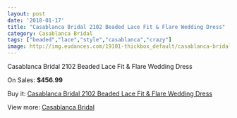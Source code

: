 ```yaml
---
layout: post
date: '2018-01-17'
title: "Casablanca Bridal 2102 Beaded Lace Fit & Flare Wedding Dress"
category: Casablanca Bridal
tags: ["beaded","lace","style","casablanca","crazy"]
image: http://img.eudances.com/19101-thickbox_default/casablanca-bridal-2102-beaded-lace-fit-flare-wedding-dress.jpg
---
```

Casablanca Bridal 2102 Beaded Lace Fit & Flare Wedding Dress

On Sales: **$456.99**
<a href="https://www.eudances.com/en/casablanca-bridal/5683-casablanca-bridal-2102-beaded-lace-fit-flare-wedding-dress.html"><amp-img layout="responsive" width="600" height="600" src="//img.eudances.com/19101-thickbox_default/casablanca-bridal-2102-beaded-lace-fit-flare-wedding-dress.jpg" alt="Casablanca Bridal 2102 Beaded Lace Fit & Flare Wedding Dress 0" /></a>
<a href="https://www.eudances.com/en/casablanca-bridal/5683-casablanca-bridal-2102-beaded-lace-fit-flare-wedding-dress.html"><amp-img layout="responsive" width="600" height="600" src="//img.eudances.com/19103-thickbox_default/casablanca-bridal-2102-beaded-lace-fit-flare-wedding-dress.jpg" alt="Casablanca Bridal 2102 Beaded Lace Fit & Flare Wedding Dress 1" /></a>
<a href="https://www.eudances.com/en/casablanca-bridal/5683-casablanca-bridal-2102-beaded-lace-fit-flare-wedding-dress.html"><amp-img layout="responsive" width="600" height="600" src="//img.eudances.com/19102-thickbox_default/casablanca-bridal-2102-beaded-lace-fit-flare-wedding-dress.jpg" alt="Casablanca Bridal 2102 Beaded Lace Fit & Flare Wedding Dress 2" /></a>

Buy it: [Casablanca Bridal 2102 Beaded Lace Fit & Flare Wedding Dress](https://www.eudances.com/en/casablanca-bridal/5683-casablanca-bridal-2102-beaded-lace-fit-flare-wedding-dress.html "Casablanca Bridal 2102 Beaded Lace Fit & Flare Wedding Dress")

View more: [Casablanca Bridal](https://www.eudances.com/en/4-casablanca-bridal "Casablanca Bridal")